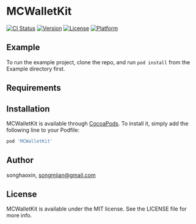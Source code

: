# MCWalletKit

[![CI Status](https://img.shields.io/travis/songhaoxin/MCWalletKit.svg?style=flat)](https://travis-ci.org/songhaoxin/MCWalletKit)
[![Version](https://img.shields.io/cocoapods/v/MCWalletKit.svg?style=flat)](https://cocoapods.org/pods/MCWalletKit)
[![License](https://img.shields.io/cocoapods/l/MCWalletKit.svg?style=flat)](https://cocoapods.org/pods/MCWalletKit)
[![Platform](https://img.shields.io/cocoapods/p/MCWalletKit.svg?style=flat)](https://cocoapods.org/pods/MCWalletKit)

## Example

To run the example project, clone the repo, and run `pod install` from the Example directory first.

## Requirements

## Installation

MCWalletKit is available through [CocoaPods](https://cocoapods.org). To install
it, simply add the following line to your Podfile:

```ruby
pod 'MCWalletKit'
```

## Author

songhaoxin, songmjian@gmail.com

## License

MCWalletKit is available under the MIT license. See the LICENSE file for more info.
